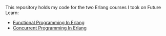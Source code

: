 This repository holds my code for the two Erlang courses I took on Future Learn:
* [Functional Programming In Erlang](https://www.futurelearn.com/courses/functional-programming-erlang)
* [Concurrent Programming In Erlang](https://www.futurelearn.com/courses/concurrent-programming-erlang)
